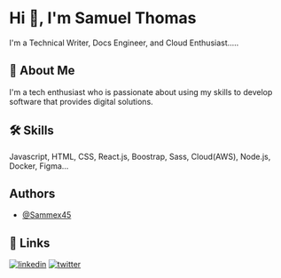
# Hi 👋, I'm Samuel Thomas

I'm a Technical Writer, Docs Engineer, and Cloud Enthusiast.....
## 🚀 About Me
I'm a tech enthusiast who is passionate about using my skills to develop software that provides digital solutions.


## 🛠 Skills
Javascript, HTML, CSS, React.js, Boostrap, Sass, Cloud(AWS), Node.js, Docker, Figma...


## Authors

- [@Sammex45](https://www.github.com/Sammex45)


## 🔗 Links
[![linkedin](https://img.shields.io/badge/linkedin-0A66C2?style=for-the-badge&logo=linkedin&logoColor=white)](https://www.linkedin.com/in/samuel-thomas-819522242)
[![twitter](https://img.shields.io/badge/twitter-1DA1F2?style=for-the-badge&logo=twitter&logoColor=white)](https://twitter.com/Samuel92013192)

